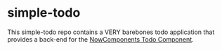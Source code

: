 # simple-todo

This simple-todo repo contains a VERY barebones todo application that provides a back-end for the [NowComponents Todo Component](https://github.com/NowComponents/todo).
